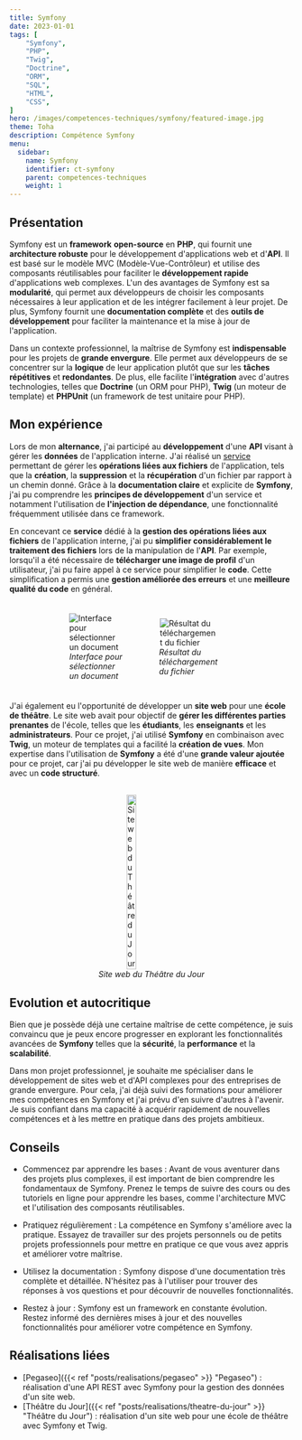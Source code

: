 ```yaml
---
title: Symfony
date: 2023-01-01
tags: [
    "Symfony",
    "PHP",
    "Twig",
    "Doctrine",
    "ORM",
    "SQL",
    "HTML",
    "CSS",
]
hero: /images/competences-techniques/symfony/featured-image.jpg
theme: Toha
description: Compétence Symfony
menu:
  sidebar:
    name: Symfony
    identifier: ct-symfony
    parent: competences-techniques
    weight: 1
---
```


## Présentation
Symfony est un **framework** **open-source** en **PHP**, qui fournit une **architecture robuste** pour le développement d'applications web et d'**API**. Il est basé sur le modèle MVC (Modèle-Vue-Contrôleur) et utilise des composants réutilisables pour faciliter le **développement rapide** d'applications web complexes.
L'un des avantages de Symfony est sa **modularité**, qui permet aux développeurs de choisir les composants nécessaires à leur application et de les intégrer facilement à leur projet. De plus, Symfony fournit une **documentation complète** et des **outils de développement** pour faciliter la maintenance et la mise à jour de l'application.

Dans un contexte professionnel, la maîtrise de Symfony est **indispensable** pour les projets de **grande envergure**. Elle permet aux développeurs de se concentrer sur la **logique** de leur application plutôt que sur les **tâches répétitives** et **redondantes**. De plus, elle facilite l'**intégration** avec d'autres technologies, telles que **Doctrine** (un ORM pour PHP), **Twig** (un moteur de template) et **PHPUnit** (un framework de test unitaire pour PHP).

## Mon expérience
Lors de mon **alternance**, j'ai participé au **développement** d'une **API** visant à gérer les **données** de l'application interne. J'ai réalisé un [service](https://symfony.com/doc/current/service_container.html) permettant de gérer les **opérations liées aux fichiers** de l'application, tels que la **création**, la **suppression** et la **récupération** d'un fichier par rapport à un chemin donné. Grâce à la **documentation claire** et explicite de **Symfony**, j'ai pu comprendre les **principes de développement** d'un service et notamment l'utilisation de **l'injection de dépendance**, une fonctionnalité fréquemment utilisée dans ce framework.

En concevant ce **service** dédié à la **gestion des opérations liées aux fichiers** de l'application interne, j'ai pu **simplifier considérablement le traitement des fichiers** lors de la manipulation de l'**API**. Par exemple, lorsqu'il a été nécessaire de **télécharger une image de profil** d'un utilisateur, j'ai pu faire appel à ce service pour simplifier le **code**. Cette simplification a permis une **gestion améliorée des erreurs** et une **meilleure qualité du code** en général.

<div style="display: flex; flex-direction: row; align-items: center; justify-content: center; gap: 30px;">
    <div style="display: flex; flex-direction: column; align-items: center; justify-content: center; width: 20%">
        <img onclick="window.open('/images/competences-techniques/symfony/pegaseo-front.png')" src="/images/competences-techniques/symfony/pegaseo-front.png" style="align-self: center; cursor: pointer;" alt="Interface pour sélectionner un document" title="Cliquer pour zoomer" />
        <i>Interface pour sélectionner un document</i>
    </div>
    <div style="display: flex; flex-direction: column; align-items: center; justify-content: center; margin: 30px; width: 20%">
        <img onclick="window.open('/images/competences-techniques/symfony/pegaseo-back.png')" src="/images/competences-techniques/symfony/pegaseo-back.png" style="align-self: center; cursor: pointer;" alt="Résultat du téléchargement du fichier" title="Cliquer pour zoomer" />
        <i>Résultat du téléchargement du fichier</i>
    </div>
</div>

J'ai également eu l'opportunité de développer un **site web** pour une **école de théâtre**. Le site web avait pour objectif de **gérer les différentes parties prenantes** de l'école, telles que les **étudiants**, les **enseignants** et les **administrateurs**. Pour ce projet, j'ai utilisé **Symfony** en combinaison avec **Twig**, un moteur de templates qui a facilité la **création de vues**. Mon expertise dans l'utilisation de **Symfony** a été d'une **grande valeur ajoutée** pour ce projet, car j'ai pu développer le site web de manière **efficace** et avec un **code structuré**.

<div style="display: flex; flex-direction: column; align-items: center; justify-content: center; margin: 30px;">
  <img onclick="window.open('/images/competences-techniques/symfony/tea.png')" src="/images/competences-techniques/symfony/tea.png" width="20%" style="align-self: center; cursor: pointer;" alt="Site web du Théâtre du Jour" title="Cliquer pour zoomer" />
  <i>Site web du Théâtre du Jour</i>
</div>

## Evolution et autocritique
Bien que je possède déjà une certaine maîtrise de cette compétence, je suis convaincu que je peux encore progresser en explorant les fonctionnalités avancées de **Symfony** telles que la **sécurité**, la **performance** et la **scalabilité**.

Dans mon projet professionnel, je souhaite me spécialiser dans le développement de sites web et d'API complexes pour des entreprises de grande envergure. Pour cela, j'ai déjà suivi des formations pour améliorer mes compétences en Symfony et j'ai prévu d'en suivre d'autres à l'avenir. Je suis confiant dans ma capacité à acquérir rapidement de nouvelles compétences et à les mettre en pratique dans des projets ambitieux.

## Conseils
- Commencez par apprendre les bases : Avant de vous aventurer dans des projets plus complexes, il est important de bien comprendre les fondamentaux de Symfony. Prenez le temps de suivre des cours ou des tutoriels en ligne pour apprendre les bases, comme l'architecture MVC et l'utilisation des composants réutilisables.

- Pratiquez régulièrement : La compétence en Symfony s'améliore avec la pratique. Essayez de travailler sur des projets personnels ou de petits projets professionnels pour mettre en pratique ce que vous avez appris et améliorer votre maîtrise.

- Utilisez la documentation : Symfony dispose d'une documentation très complète et détaillée. N'hésitez pas à l'utiliser pour trouver des réponses à vos questions et pour découvrir de nouvelles fonctionnalités.

- Restez à jour : Symfony est un framework en constante évolution. Restez informé des dernières mises à jour et des nouvelles fonctionnalités pour améliorer votre compétence en Symfony.

## Réalisations liées
-   [Pegaseo]({{< ref "posts/realisations/pegaseo" >}} "Pegaseo") : réalisation d'une API REST avec Symfony pour la gestion des données d'un site web.
-   [Théâtre du Jour]({{< ref "posts/realisations/theatre-du-jour" >}} "Théâtre du Jour") : réalisation d'un site web pour une école de théâtre avec Symfony et Twig.
